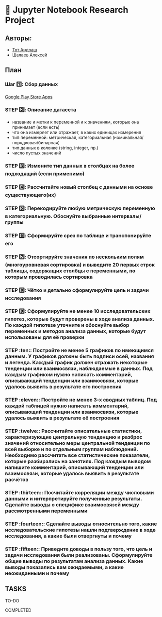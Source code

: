 # :notebook_with_decorative_cover: Jupyter Notebook Research Project
## Авторы:
* [Тот Андраш]()
* [Шалаев Алексей](https://github.com/AlexeyShalaev)


## План

### Шаг :one:: Сбор данных
[Google Play Store Apps](https://www.kaggle.com/datasets/lava18/google-play-store-apps)

### STEP :two:: Описание датасета
* название и метки к переменной и к значениям, которые она принимает (если есть)
* что она измеряет или отражает, в каких единицах измерения
* тип переменной: метрическая, категориальная (номинальная/порядковая/бинарная)
* тип данных в колонке (string, integer, пр.)
* число пустых значений

### STEP :three:: Измените тип данных в столбцах на более подходящий (если применимо)

### STEP :four:: Рассчитайте новый столбец с данными на основе существующего(их)

### STEP :five:: Перекодируйте любую метрическую переменную в категориальную. Обоснуйте выбранные интервалы/группы

### STEP :six:: Сформируйте срез по таблице и транспонируйте его

### STEP :seven:: Отсортируйте значения по нескольким полям (многоуровневая сортировка) и выведите 20 первых строк таблицы, содержащих столбцы с переменными, по которым проводилась сортировка

### STEP :eight:: Чётко и детально сформулируйте цель и задачи исследования

### STEP :nine:: Сформулируйте не менее 10 исследовательских гипотез, которые будут проверены в ходе анализа данных. По каждой гипотезе уточните и обоснуйте выбор переменных и методов анализа данных, которые будут использованы для её проверки

### STEP :ten:: Постройте не менее 5 графиков по имеющимся данным. У графиков должны быть подписи осей, названия и легенда. Каждый график должен отражать некоторые тенденции или взаимосвязи, наблюдаемые в данных. Под каждым графиком нужно написать комментарий, описывающий тенденции или взаимосвязи, которые удалось выявить в результате его построения

### STEP :eleven:: Постройте не менее 3-х сводных таблиц. Под каждой таблицей нужно написать комментарий, описывающий тенденции или взаимосвязи, которые удалось выявить в результате её построения

### STEP :twelve:: Рассчитайте описательные статистики, характеризующие центральную тенденцию и разброс значений относительно меры центральной тенденции по всей выборке и по отдельным группам наблюдений. Необходимо рассчитать все статистические показатели, которые разбирались на занятиях. Под каждым выводом напишите комментарий, описывающий тенденции или взаимосвязи, которые удалось выявить в результате расчётов

### STEP :thirteen:: Посчитайте корреляции между числовыми данными и интерпретируйте полученные результаты. Сделайте выводы о специфике взаимосвязей между рассмотренными переменными

### STEP :fourteen:: Сделайте выводы относительно того, какие исследовательские гипотезы нашли подтверждение в ходе исследования, а какие были отвергнуты и почему

### STEP :fifteen:: Приведите доводы в пользу того, что цель и задачи исследования были реализованы. Сформулируйте общие выводы по результатам анализа данных. Какие выводы показались вам ожидаемыми, а какие неожиданными и почему

## TASKS
TO-DO


COMPLETED
